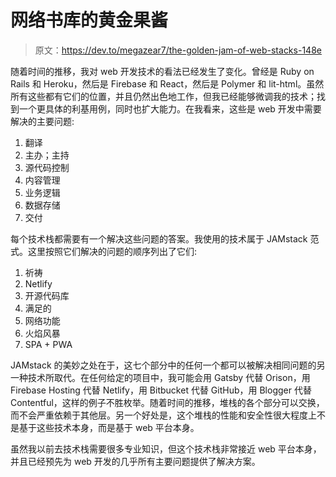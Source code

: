 # 网络书库的黄金果酱

> 原文：<https://dev.to/megazear7/the-golden-jam-of-web-stacks-148e>

随着时间的推移，我对 web 开发技术的看法已经发生了变化。曾经是 Ruby on Rails 和 Heroku，然后是 Firebase 和 React，然后是 Polymer 和 lit-html。虽然所有这些都有它们的位置，并且仍然出色地工作，但我已经能够微调我的技术；找到一个更具体的利基用例，同时也扩大能力。在我看来，这些是 web 开发中需要解决的主要问题:

1.  翻译
2.  主办；主持
3.  源代码控制
4.  内容管理
5.  业务逻辑
6.  数据存储
7.  交付

每个技术栈都需要有一个解决这些问题的答案。我使用的技术属于 JAMstack 范式。这里按照它们解决的问题的顺序列出了它们:

1.  祈祷
2.  Netlify
3.  开源代码库
4.  满足的
5.  网络功能
6.  火焰风暴
7.  SPA + PWA

JAMstack 的美妙之处在于，这七个部分中的任何一个都可以被解决相同问题的另一种技术所取代。在任何给定的项目中，我可能会用 Gatsby 代替 Orison，用 Firebase Hosting 代替 Netlify，用 Bitbucket 代替 GitHub，用 Blogger 代替 Contentful，这样的例子不胜枚举。随着时间的推移，堆栈的各个部分可以交换，而不会严重依赖于其他层。另一个好处是，这个堆栈的性能和安全性很大程度上不是基于这些技术本身，而是基于 web 平台本身。

虽然我以前去技术栈需要很多专业知识，但这个技术栈非常接近 web 平台本身，并且已经预先为 web 开发的几乎所有主要问题提供了解决方案。